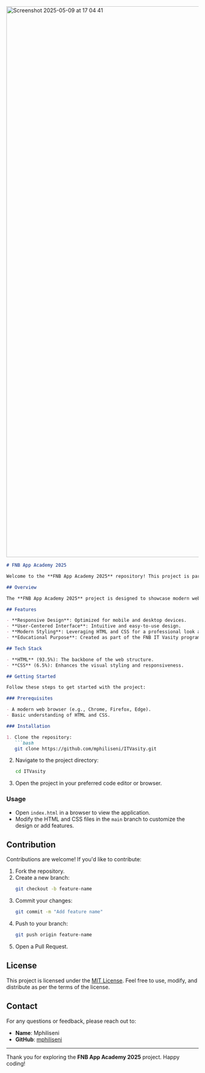 <img width="1440" alt="Screenshot 2025-05-09 at 17 04 41" src="https://github.com/user-attachments/assets/617ac91f-c232-49c5-80a3-25ac72ed66f5" />

```markdown
# FNB App Academy 2025

Welcome to the **FNB App Academy 2025** repository! This project is part of the FNB IT Vasity programme, aimed at fostering innovation and excellence in software development.

## Overview

The **FNB App Academy 2025** project is designed to showcase modern web development practices using **HTML** and **CSS**. This repository includes a variety of features and components tailored to provide an exceptional user experience while adhering to industry standards.

## Features

- **Responsive Design**: Optimized for mobile and desktop devices.
- **User-Centered Interface**: Intuitive and easy-to-use design.
- **Modern Styling**: Leveraging HTML and CSS for a professional look and feel.
- **Educational Purpose**: Created as part of the FNB IT Vasity programme to enhance learning and collaboration.

## Tech Stack

- **HTML** (93.5%): The backbone of the web structure.
- **CSS** (6.5%): Enhances the visual styling and responsiveness.

## Getting Started

Follow these steps to get started with the project:

### Prerequisites

- A modern web browser (e.g., Chrome, Firefox, Edge).
- Basic understanding of HTML and CSS.

### Installation

1. Clone the repository:
   ```bash
   git clone https://github.com/mphiliseni/ITVasity.git
   ```
2. Navigate to the project directory:
   ```bash
   cd ITVasity
   ```
3. Open the project in your preferred code editor or browser.

### Usage

- Open `index.html` in a browser to view the application.
- Modify the HTML and CSS files in the `main` branch to customize the design or add features.

## Contribution

Contributions are welcome! If you'd like to contribute:

1. Fork the repository.
2. Create a new branch:
   ```bash
   git checkout -b feature-name
   ```
3. Commit your changes:
   ```bash
   git commit -m "Add feature name"
   ```
4. Push to your branch:
   ```bash
   git push origin feature-name
   ```
5. Open a Pull Request.

## License

This project is licensed under the [MIT License](LICENSE). Feel free to use, modify, and distribute as per the terms of the license.

## Contact

For any questions or feedback, please reach out to:

- **Name**: Mphiliseni
- **GitHub**: [mphiliseni](https://github.com/mphiliseni)

---

Thank you for exploring the **FNB App Academy 2025** project. Happy coding!

